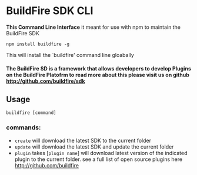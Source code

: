 # BuildFire SDK CLI
**This Command Line Interface** it meant for use with npm to maintain the BuildFire SDK

`npm install buildfire -g`

This will install the `buildfire' command line gloabally

#### The BuildFire SD is a framework that allows developers to develop Plugins on the BuildFire Platofrm to read more about this please visit us on github http://github.com/buildfire/sdk

## Usage
`buildfire [command]`

### commands:
* `create` will download the latest SDK to the current folder
* `update` will download the latest SDK and update the current folder
* `plugin` takes [`plugin name`] will download latest version of the indicated plugin to the current folder. see a full list of open source plugins here http://github.com/buildfire
